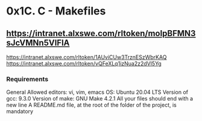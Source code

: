 # 0x1C. C - Makefiles

## https://intranet.alxswe.com/rltoken/moIpBFMN3sJcVMNn5VIFlA
 https://intranet.alxswe.com/rltoken/1AUviCUw3TrznESzWbrKAQ
 https://intranet.alxswe.com/rltoken/vQFeXLq1izNua2z2dVl5Yg

### Requirements
General
Allowed editors: vi, vim, emacs
OS: Ubuntu 20.04 LTS
Version of gcc: 9.3.0
Version of make: GNU Make 4.2.1
All your files should end with a new line
A README.md file, at the root of the folder of the project, is mandatory

